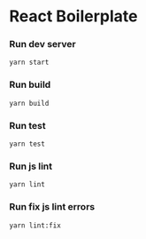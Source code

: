 # React Boilerplate

### Run dev server
``
yarn start
``

### Run build
``
yarn build
``

### Run test
``
yarn test
``

### Run js lint
``
yarn lint
``

### Run fix js lint errors
``
yarn lint:fix
``
